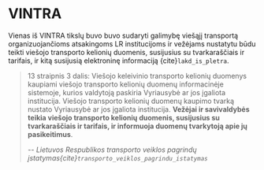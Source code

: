 # VINTRA

Vienas iš VINTRA tikslų buvo buvo sudaryti galimybę viešąjį transportą organizuojančioms atsakingoms LR institucijoms ir vežėjams nustatytu būdu teikti viešojo transporto kelionių duomenis, susijusius su tvarkaraščiais ir tarifais, ir kitą susijusią elektroninę informaciją {cite}`lakd_is_pletra`.

> 13 straipnis 3 dalis: Viešojo keleivinio transporto kelionių duomenys kaupiami viešojo transporto kelionių duomenų informacinėje sistemoje, kurios valdytoją paskiria Vyriausybė ar jos įgaliota institucija. Viešojo transporto kelionių duomenų kaupimo tvarką nustato Vyriausybė ar jos įgaliota institucija. **Vežėjai ir savivaldybės teikia viešojo transporto kelionių duomenis, susijusius su tvarkaraščiais ir tarifais, ir informuoja duomenų tvarkytoją apie jų pasikeitimus**.
>
> -- <cite>Lietuvos Respublikos transporto veiklos pagrindų įstatymas{cite}`transporto_veiklos_pagrindu_istatymas`</cite>